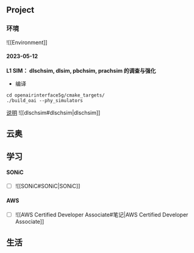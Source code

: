 ## Project
### 环境
![[Environment]]

#### 2023-05-12
**L1 SIM： dlschsim, dlsim, pbchsim, prachsim  的调查与强化**
* 编译
```
cd openairinterface5g/cmake_targets/
./build_oai --phy_simulators
```
[说明](https://gitlab.eurecom.fr/oai/openairinterface5g/-/wikis/OpenAirLTEPhySimul)
![[dlschsim#dlschsim|dlschsim]]

## 云奥

## 学习
#### SONiC
- [ ] ![[SONiC#SONiC|SONiC]]

#### AWS
- [ ] ![[AWS Certified Developer Associate#笔记|AWS Certified Developer Associate]]

## 生活